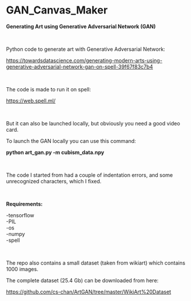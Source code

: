 # GAN_Canvas_Maker
<b>Generating Art using Generative Adversarial Network (GAN)</b>

</BR>

Python code to generate art with Generative Adversarial Network:

https://towardsdatascience.com/generating-modern-arts-using-generative-adversarial-network-gan-on-spell-39f67f83c7b4


</BR>

The code is made to run it on spell:

https://web.spell.ml/


</BR>


But it can also be launched locally, but obviously you need a good video card.

To launch the GAN locally you can use this command:

<b>python art_gan.py -m cubism_data.npy</b>


</BR>

The code I started from had a couple of indentation errors, and some unrecognized characters, which I fixed.


</BR>

<b>Requirements:</b>

-tensorflow</BR>
-PIL</BR>
-os</BR>
-numpy</BR>
-spell</BR>

</BR>

The repo also contains a small dataset (taken from wikiart) which contains 1000 images.

The complete dataset (25.4 Gb) can be downloaded from here:

https://github.com/cs-chan/ArtGAN/tree/master/WikiArt%20Dataset


</BR>

